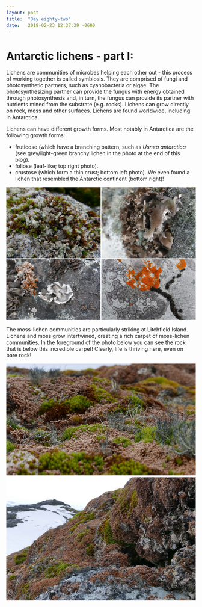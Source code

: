 ```yaml
---
layout: post
title:  "Day eighty-two"
date:   2019-02-23 12:37:39 -0600
---
```

# Antarctic lichens - part I:   
Lichens are communities of microbes helping each other out - this process of working together is called symbiosis. They are comprised of fungi and photosynthetic partners, such as cyanobacteria or algae. The photosynthesizing partner can provide the fungus with energy obtained through photosynthesis and, in turn, the fungus can provide its partner with nutrients mined from the substrate (e.g. rocks). Lichens can grow directly on rock, moss and other surfaces. Lichens are found worldwide, including in Antarctica.

Lichens can have different growth forms. Most notably in Antarctica are the following growth forms:
* fruticose (which have a branching pattern, such as *Usnea antarctica* (see grey/light-green branchy lichen in the photo at the end of this blog).
* foliose (leaf-like; top right photo).
* crustose (which form a thin crust; bottom left photo). We even found a lichen that resembled the Antarctic continent (bottom right)!

![Lichen communities](/assets/blog_photos/190223/Lichen.jpg)

The moss-lichen communities are particularly striking at Litchfield Island. Lichens and moss grow intertwined, creating a rich carpet of moss-lichen communities. In the foreground of the photo below you can see the rock that is below this incredible carpet! Clearly, life is thriving here, even on bare rock!

![Lichen carpets](/assets/blog_photos/190223/LichenMat.jpg)
